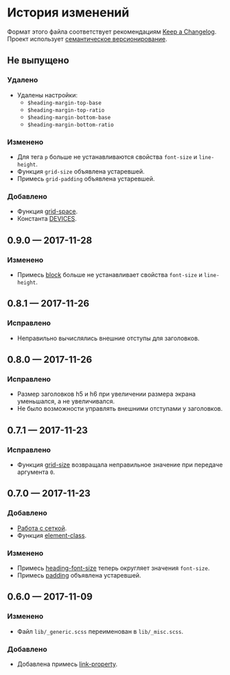 # История изменений

Формат этого файла соответствует рекомендациям [Keep a Changelog](http://keepachangelog.com/en/1.0.0/).
Проект использует [семантическое версионирование](http://semver.org/spec/v2.0.0.html).

## Не выпущено

### Удалено

- Удалены настройки:
  - `$heading-margin-top-base`
  - `$heading-margin-top-ratio`
  - `$heading-margin-bottom-base`
  - `$heading-margin-bottom-ratio`

### Изменено

- Для тега `p` больше не устанавливаются свойства `font-size` и `line-height`.
- Функция `grid-size` объявлена устаревшей.
- Примесь `grid-padding` объявлена устаревшей.

### Добавлено

- Функция [grid-space](docs/grid.ru.md#grid-space).
- Константа [DEVICES](docs/constants.ru.md#$devices).


## 0.9.0 — 2017-11-28

### Изменено

- Примесь [block](docs/bem.ru.md#block) больше не устанавливает свойства `font-size` и
  `line-height`.


## 0.8.1 — 2017-11-26

### Исправлено

- Неправильно вычислялись внешние отступы для заголовков.
 

## 0.8.0 — 2017-11-26

### Исправлено

- Размер заголовков h5 и h6 при увеличении размера экрана уменьшался, а не увеличивался.
- Не было возможности управлять внешними отступами у заголовков.
 

## 0.7.1 — 2017-11-23

### Исправлено

- Функция [grid-size](docs/grid.ru.md#grid-size) возвращала неправильное значение при передаче
  аргумента `0`.


## 0.7.0 — 2017-11-23

### Добавлено

- [Работа с сеткой](docs/grid.ru.md).
- Функция [element-class](docs/bem.ru.md#element-class).

### Изменено

- Примесь [heading-font-size](docs/typography.ru.md#heading-font-size) теперь округляет значения
  `font-size`.
- Примесь [padding](docs/misc.ru.md#padding) объявлена устаревшей.

## 0.6.0 — 2017-11-09

### Изменено

- Файл `lib/_generic.scss` переименован в `lib/_misc.scss`.

### Добавлено

- Добавлена примесь [link-property](docs/misc.ru.md#link-property).

